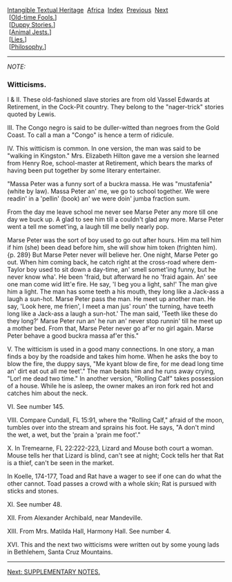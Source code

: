 [Intangible Textual Heritage](../../index)  [Africa](../index) 
[Index](index)  [Previous](jas149n)  [Next](jas_12)   
 \[[Old-time Fools.](jas150)\]  
 \[[Duppy Stories.](jas151)\]  
 \[[Animal Jests.](jas152)\]  
 \[[Lies.](jas153)\]  
 \[[Philosophy.](jas154)\]

------------------------------------------------------------------------

*NOTE:* 

### Witticisms.

I & II. These old-fashioned slave stories are from old Vassel Edwards at
Retirement, in the Cock-Pit country. They belong to the "nager-trick"
stories quoted by Lewis.

III\. The Congo negro is said to be duller-witted than negroes from the
Gold Coast. To call a man a "Congo" is hence a term of ridicule.

IV\. This witticism is common. In one version, the man was said to be
"walking in Kingston." Mrs. Elizabeth Hilton gave me a version she
learned from Henry Roe, school-master at Retirement, which bears the
marks of having been put together by some literary entertainer.

"Massa Peter was a funny sort of a buckra massa. He was "mustafenia"
(white by law). Massa Peter an' me, we go to school together. We were
readin' in a 'pellin' (book) an' we were doin' jumba fraction sum.

From the day me leave school me never see Marse Peter any more till one
day we buck up. A glad to see him till a couldn't glad any more. Marse
Peter went a tell me somet'ing, a laugh till me belly nearly pop.

Marse Peter was the sort of boy used to go out after hours. Him ma tell
him if him (she) been dead before him, she will show him token (frighten
him). {p. 289} But Marse Peter never will believe her. One night, Marse
Peter go out. When him coming back, he catch right at the cross-road
where dem-Taylor boy used to sit down a day-time, an' smell somet'ing
funny, but he never know wha'. He been 'fraid, but afterward he no
'fraid again. An' see one man come wid litt'e fire. He say, 'I beg you a
light, sah!' The man give him a light. The man has some teeth a his
mouth, they long like a Jack-ass a laugh a sun-hot. Marse Peter pass the
man. He meet up another man. He say, 'Look here, me frien', I meet a man
jus' roun' the turning, have teeth long like a Jack-ass a laugh a
sun-hot.' The man said, 'Teeth like these do they long?' Marse Peter run
an' he run an' never stop runnin' till he meet up a mother bed. From
that, Marse Peter never go af'er no girl again. Marse Peter behave a
good buckra massa af'er this."

V. The witticism is used in a good many connections. In one story, a man
finds a boy by the roadside and takes him home. When he asks the boy to
blow the fire, the duppy says, "Me kyant blow de fire, for me dead long
time an' dirt eat out all me teet'." The man beats him and he runs away
crying, "Lor! me dead two time." In another version, "Rolling Calf"
takes possession of a house. While he is asleep, the owner makes an iron
fork red hot and catches him about the neck.

VI\. See number 145.

VIII\. Compare Cundall, FL 15:91, where the "Rolling Calf," afraid of
the moon, tumbles over into the stream and sprains his foot. He says, "A
don't mind the wet, a wet, but the 'prain a 'prain me foot'."

X. In Tremearne, FL 22:222-223, Lizard and Mouse both court a woman.
Mouse tells her that Lizard is blind, can't see at night; Cock tells her
that Rat is a thief, can't be seen in the market.

In Koelle, 174-177, Toad and Rat have a wager to see if one can do what
the other cannot. Toad passes a crowd with a whole skin; Rat is pursued
with sticks and stones.

XI\. See number 48.

XII\. From Alexander Archibald, near Mandeville.

XIII\. From Mrs. Matilda Hall, Harmony Hall. See number 4.

XVI\. This and the next two witticisms were written out by some young
lads in Bethlehem, Santa Cruz Mountains.

------------------------------------------------------------------------

[Next: SUPPLEMENTARY NOTES.](jas_12)
